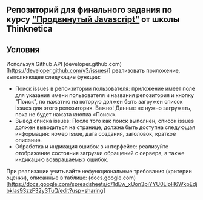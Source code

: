 ## Репозиторий для финального задания по курсу ["Продвинутый Javascript"](https://thinknetica.com/fullstack_javascript) от школы  Thinknetica

## Условия
Используя Github API (developer.github.com)[https://developer.github.com/v3/issues/] реализовать приложение, выполняющее следующие функции:

- Поиск issues в репоизитории пользователя: приложение имеет поле для указания имени пользователя и названия репозитория и кнопку "Поиск", по нажатию на которую должен быть загружен список issues для этого репозитория. Важно! Данные не нужно загружать, пока не будет нажата кнопка «Поиск». 
- Вывод списка issues: После того как поиск выполнен, список issues должен выводиться на странице, должна быть доступна следующая информация: номер issue, дата создания, заголовок, краткое описание.
- Обработка и индикация ошибок в интерфейсе: реализуйте отображение состояния загрузки обращений с сервера, а также индикацию возвращаемых ошибок.

При реализации учитывайте нефункциональные требования (критерии оценки), описанные в таблице: (docs.google.com)[https://docs.google.com/spreadsheets/d/1dEw_xUon3piYYU0LipH6WkpEdjbklas93zzF32y3TuQ/edit?usp=sharing]